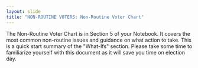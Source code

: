 ```yaml
---
layout: slide
title: "NON-ROUTINE VOTERS: Non-Routine Voter Chart"
---
```


The Non-Routine Voter Chart is in Section 5 of your Notebook. It covers the most common non-routine issues and guidance on what action to take. This is a quick start summary of the &quot;What-Ifs&quot; section. Please take some time to familiarize yourself with this document as it will save you time on election day.

